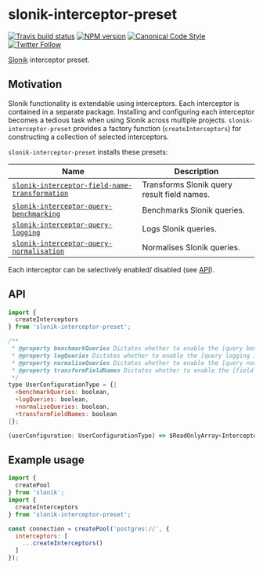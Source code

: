 # slonik-interceptor-preset

[![Travis build status](http://img.shields.io/travis/gajus/slonik-interceptor-preset/master.svg?style=flat-square)](https://travis-ci.org/gajus/slonik-interceptor-preset)
[![NPM version](http://img.shields.io/npm/v/slonik-interceptor-preset.svg?style=flat-square)](https://www.npmjs.org/package/slonik-interceptor-preset)
[![Canonical Code Style](https://img.shields.io/badge/code%20style-canonical-blue.svg?style=flat-square)](https://github.com/gajus/canonical)
[![Twitter Follow](https://img.shields.io/twitter/follow/kuizinas.svg?style=social&label=Follow)](https://twitter.com/kuizinas)

[Slonik](https://github.com/gajus/slonik) interceptor preset.

## Motivation

Slonik functionality is extendable using interceptors. Each interceptor is contained in a separate package. Installing and configuring each interceptor becomes a tedious task when using Slonik across multiple projects. `slonik-interceptor-preset` provides a factory function (`createInterceptors`) for constructing a collection of selected interceptors.

`slonik-interceptor-preset` installs these presets:

|Name|Description|
|---|---|
|[`slonik-interceptor-field-name-transformation`](https://github.com/gajus/slonik-interceptor-field-name-transformation)|Transforms Slonik query result field names.|
|[`slonik-interceptor-query-benchmarking`](https://github.com/gajus/slonik-interceptor-query-benchmarking)|Benchmarks Slonik queries.|
|[`slonik-interceptor-query-logging`](https://github.com/gajus/slonik-interceptor-query-logging)|Logs Slonik queries.|
|[`slonik-interceptor-query-normalisation`](https://github.com/gajus/slonik-interceptor-query-normalisation)|Normalises Slonik queries.|

Each interceptor can be selectively enabled/ disabled (see [API](#api)).

## API

```js
import {
  createInterceptors
} from 'slonik-interceptor-preset';

```

```js
/**
 * @property benchmarkQueries Dictates whether to enable the [query benchmarking interceptor](https://github.com/gajus/slonik-interceptor-query-benchmarking). (Default: false)
 * @property logQueries Dictates whether to enable the [query logging interceptor](https://github.com/gajus/slonik-interceptor-query-logging). (Default: true)
 * @property normaliseQueries Dictates whether to enable the [query normalisation interceptor](https://github.com/gajus/slonik-interceptor-query-normalisation). (Default: true)
 * @property transformFieldNames Dictates whether to enable the [field name transformation interceptor](https://github.com/gajus/slonik-interceptor-field-name-transformation). (Default: true)
 */
type UserConfigurationType = {|
  +benchmarkQueries: boolean,
  +logQueries: boolean,
  +normaliseQueries: boolean,
  +transformFieldNames: boolean
|};

(userConfiguration: UserConfigurationType) => $ReadOnlyArray<InterceptorType>;

```

## Example usage

```js
import {
  createPool
} from 'slonik';
import {
  createInterceptors
} from 'slonik-interceptor-preset';

const connection = createPool('postgres://', {
  interceptors: [
    ...createInterceptors()
  ]
});

```
